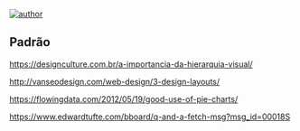 [![author](https://img.shields.io/badge/author-souzaitor-red)](www.linkedin.com/in/itorsouza)



## Padrão 

https://designculture.com.br/a-importancia-da-hierarquia-visual/

http://vanseodesign.com/web-design/3-design-layouts/

https://flowingdata.com/2012/05/19/good-use-of-pie-charts/

https://www.edwardtufte.com/bboard/q-and-a-fetch-msg?msg_id=00018S